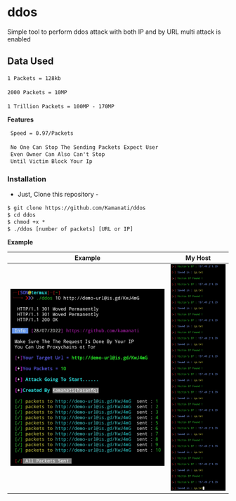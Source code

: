 # ddos
Simple tool to perform ddos attack with both IP and by URL  multi attack is enabled 

## Data Used 
```
1 Packets = 128kb

2000 Packets = 10MP

1 Trillion Packets = 100MP - 170MP
```
**Features**
 ```
  Speed = 0.97/Packets

  No One Can Stop The Sending Packets Expect User
  Even Owner Can Also Can't Stop 
  Until Victim Block Your Ip 
```

### Installation

- Just, Clone this repository -
```
$ git clone https://github.com/Kamanati/ddos
$ cd ddos
$ chmod +x *
$ ./ddos [number of packets] [URL or IP]

```

**Example**

 Example               |  My Host               
:-------------------------:|:-------------------------:  
![screenshot](.img/SmartSelect_20220728-134552_Termux.jpg)  |  ![screenshot](.img/step1.jpg)



